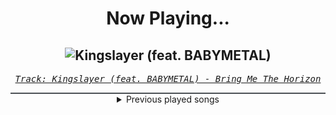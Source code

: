 <div align="center"> 
<h1>Now Playing...</h1>

![Kingslayer (feat. BABYMETAL)](https://i.scdn.co/image/ab67616d00001e025149c948fde506624246a684)
--
_<samp><a href="https://open.spotify.com/track/7CAbF0By0Fpnbiu6Xn5ZF7">Track: Kingslayer (feat. BABYMETAL) - Bring Me The Horizon</a></samp>_

<div style="border: 1px #4B5054 solid"></div>
<details>
  <summary>
    Previous played songs
  </summary>
  <table>
    <thead>
      <tr>
        <th>
          Artist
        </th>
        <th>
          Song
        </th>
        <th>
          Link
        </th>
      </tr>
    </thead>
    <tbody>
      <tr><td>Bring Me The Horizon</td><td>Kingslayer (feat. BABYMETAL)</td><td><a href="https://open.spotify.com/track/7CAbF0By0Fpnbiu6Xn5ZF7">https://open.spotify.com/track/7CAbF0By0Fpnbiu6Xn5ZF7</a></td></tr><tr><td>Breaking Benjamin</td><td>Had Enough</td><td><a href="https://open.spotify.com/track/7u93rCmIM9mBoT4mvfUBTZ">https://open.spotify.com/track/7u93rCmIM9mBoT4mvfUBTZ</a></td></tr><tr><td>Disturbed</td><td>Decadence</td><td><a href="https://open.spotify.com/track/0jY829pCMnstlNtaE72vSB">https://open.spotify.com/track/0jY829pCMnstlNtaE72vSB</a></td></tr><tr><td>Dutch Melrose</td><td>RUNRUNRUN</td><td><a href="https://open.spotify.com/track/3jwQt00cvkN57H6ZR75W2K">https://open.spotify.com/track/3jwQt00cvkN57H6ZR75W2K</a></td></tr><tr><td>ASHEN</td><td>Crystal Tears</td><td><a href="https://open.spotify.com/track/0T38Jfme3g0iyVrrE5hYfU">https://open.spotify.com/track/0T38Jfme3g0iyVrrE5hYfU</a></td></tr><tr><td>ASHEN</td><td>Chimera</td><td><a href="https://open.spotify.com/track/47NTOUlWceyyJkgG3jMC0j">https://open.spotify.com/track/47NTOUlWceyyJkgG3jMC0j</a></td></tr><tr><td>ASHEN</td><td>Desire</td><td><a href="https://open.spotify.com/track/48Le573ftvEM21VlgvGEqZ">https://open.spotify.com/track/48Le573ftvEM21VlgvGEqZ</a></td></tr><tr><td>ASHEN</td><td>Sacrifice</td><td><a href="https://open.spotify.com/track/1hXUv22YNMaQmBPBl63mCp">https://open.spotify.com/track/1hXUv22YNMaQmBPBl63mCp</a></td></tr><tr><td>ASHEN</td><td>Crystal Tears</td><td><a href="https://open.spotify.com/track/0T38Jfme3g0iyVrrE5hYfU">https://open.spotify.com/track/0T38Jfme3g0iyVrrE5hYfU</a></td></tr><tr><td>ASHEN</td><td>Chimera</td><td><a href="https://open.spotify.com/track/47NTOUlWceyyJkgG3jMC0j">https://open.spotify.com/track/47NTOUlWceyyJkgG3jMC0j</a></td></tr><tr><td>ASHEN</td><td>Desire</td><td><a href="https://open.spotify.com/track/48Le573ftvEM21VlgvGEqZ">https://open.spotify.com/track/48Le573ftvEM21VlgvGEqZ</a></td></tr><tr><td>ASHEN</td><td>Sacrifice</td><td><a href="https://open.spotify.com/track/1hXUv22YNMaQmBPBl63mCp">https://open.spotify.com/track/1hXUv22YNMaQmBPBl63mCp</a></td></tr><tr><td>ASHEN</td><td>Crystal Tears</td><td><a href="https://open.spotify.com/track/0T38Jfme3g0iyVrrE5hYfU">https://open.spotify.com/track/0T38Jfme3g0iyVrrE5hYfU</a></td></tr><tr><td>ASHEN</td><td>Chimera</td><td><a href="https://open.spotify.com/track/47NTOUlWceyyJkgG3jMC0j">https://open.spotify.com/track/47NTOUlWceyyJkgG3jMC0j</a></td></tr><tr><td>ASHEN</td><td>Desire</td><td><a href="https://open.spotify.com/track/48Le573ftvEM21VlgvGEqZ">https://open.spotify.com/track/48Le573ftvEM21VlgvGEqZ</a></td></tr><tr><td>ASHEN</td><td>Desire</td><td><a href="https://open.spotify.com/track/48Le573ftvEM21VlgvGEqZ">https://open.spotify.com/track/48Le573ftvEM21VlgvGEqZ</a></td></tr><tr><td>ASHEN</td><td>Sacrifice</td><td><a href="https://open.spotify.com/track/1hXUv22YNMaQmBPBl63mCp">https://open.spotify.com/track/1hXUv22YNMaQmBPBl63mCp</a></td></tr><tr><td>ASHEN</td><td>Crystal Tears</td><td><a href="https://open.spotify.com/track/0T38Jfme3g0iyVrrE5hYfU">https://open.spotify.com/track/0T38Jfme3g0iyVrrE5hYfU</a></td></tr><tr><td>ASHEN</td><td>Chimera</td><td><a href="https://open.spotify.com/track/47NTOUlWceyyJkgG3jMC0j">https://open.spotify.com/track/47NTOUlWceyyJkgG3jMC0j</a></td></tr><tr><td>ASHEN</td><td>Desire</td><td><a href="https://open.spotify.com/track/48Le573ftvEM21VlgvGEqZ">https://open.spotify.com/track/48Le573ftvEM21VlgvGEqZ</a></td></tr>
    </tbody>
  </table>
</details>

</div>
